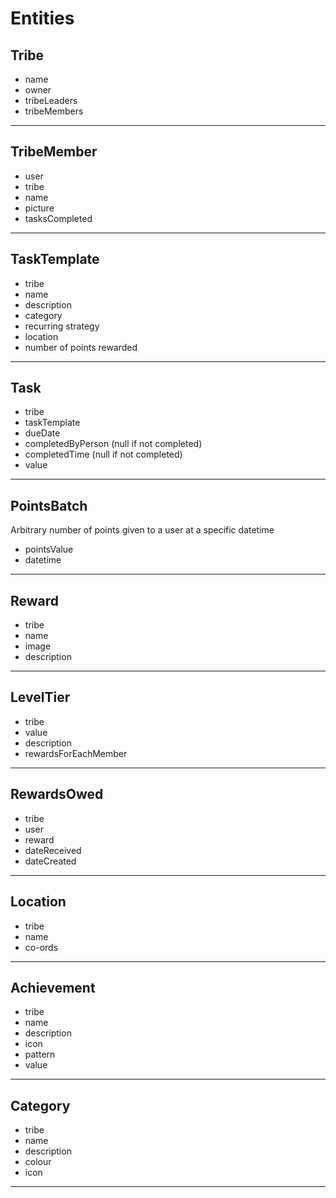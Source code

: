# Entities

## Tribe
* name
* owner
* tribeLeaders
* tribeMembers


***


## TribeMember
* user
* tribe
* name
* picture
* tasksCompleted


***


## TaskTemplate
* tribe
* name
* description
* category
* recurring strategy
* location
* number of points rewarded


***


## Task
* tribe
* taskTemplate
* dueDate
* completedByPerson (null if not completed)
* completedTime (null if not completed)
* value


***


## PointsBatch

Arbitrary number of points given to a user at a specific datetime

* pointsValue
* datetime


***


## Reward
* tribe
* name
* image
* description


***


## LevelTier
* tribe
* value
* description
* rewardsForEachMember


***


## RewardsOwed
* tribe
* user
* reward
* dateReceived
* dateCreated


***


## Location
* tribe
* name
* co-ords


***


## Achievement
* tribe
* name
* description
* icon
* pattern
* value


***


## Category
* tribe
* name
* description
* colour
* icon


***
